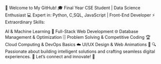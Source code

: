 🚀 Welcome to My GitHub!
🎓 Final Year CSE Student | Data Science Enthusiast
💻 Expert in: Python, C,SQL, JavaScript | Front-End Developer
⚡ Extraordinary Skills:

AI & Machine Learning 🤖
Full-Stack Web Development 🌐
Database Management & Optimization 🗄️
Problem Solving & Competitive Coding 🏆
Cloud Computing & DevOps Basics ☁️
UI/UX Design & Web Animations 🎨
🔍 Passionate about building intelligent solutions and crafting seamless digital experiences.
📌 Let’s connect and innovate! 🚀
